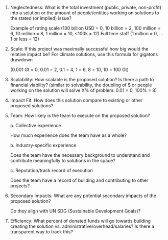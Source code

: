 1. Neglectedness:
What is the total investment (public, private, non-profit) into a solution or the amount of people/entities working on solutions to the stated (or implied) issue?

    Example of rating scale
    (100 billion USD = 0, 10 billion = 2, 100 million = 6, 10 million = 8, 1 million = 10, <100k = 12)
    Full time staff (1 million = 0, ... 1 or less = 12)

2. Scale: 
If this project was maximally successful how big would the relative impact be? For climate solutions, use this formula for gigatons drawdown

    (0.001 Gt = 0, 0.01 = 2, 0.1 = 4, 1 = 6, 8 = 10,  10 = 100 Gt)

3. Scalability:
How scalable is the proposed solution? Is there a path to financial viability?
(similar to solvability, the doubling of $ or people working on the solution will solve X% of problem: 0.01 = 0, 100% = 8)

4. Impact Fit:
How does this solution compare to existing or other proposed solutions?

5. Team:
How likely is the team to execute on the proposed solution?

    a. Collective experience

    How much experience does the team have as a whole?

    b. Industry-specific experience

    Does the team have the necessary background to understand and contribute meaningfully to solutions in the space? 

    c. Reputation/track record of execution

    Does the team have a record of building and contributing to other projects?

6. Secondary Impacts:
What are any potential secondary impacts of the proposed solution? 

    Do they align with UN SDG (Sustainable Development Goals)?

7. Efficiency:
What percent of donated funds will go towards building creating the solution vs. administrative/overhead/salaries? Is there a transparent way to track this?

